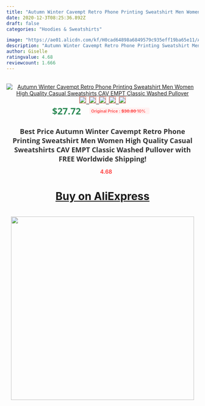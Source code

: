 ```yaml
---
title: "Autumn Winter Cavempt Retro Phone Printing Sweatshirt Men Women High Quality Casual Sweatshirts CAV EMPT Classic Washed Pullover"
date: 2020-12-3T08:25:36.892Z
draft: false
categories: "Hoodies & Sweatshirts"

image: "https://ae01.alicdn.com/kf/H0cad64898a6849579c935eff19ba65e11/Autumn-Winter-Cavempt-Retro-Phone-Printing-Sweatshirt-Men-Women-High-Quality-Casual-Sweatshirts-CAV-EMPT-Classic.jpg"
description: "Autumn Winter Cavempt Retro Phone Printing Sweatshirt Men Women High Quality Casual Sweatshirts CAV EMPT Classic Washed Pullover"
author: Giselle
ratingvalue: 4.68
reviewcount: 1.666
---
```

<br>
<div style="text-align: center;">
<a href="https://s.click.aliexpress.com/e/_AUjpRX" target="_blank" rel="nofollow noopener noreferrer"><img alt="Autumn Winter Cavempt Retro Phone Printing Sweatshirt Men Women High Quality Casual Sweatshirts CAV EMPT Classic Washed Pullover" class="magnifier-image" src="https://ae01.alicdn.com/kf/H0cad64898a6849579c935eff19ba65e11/Autumn-Winter-Cavempt-Retro-Phone-Printing-Sweatshirt-Men-Women-High-Quality-Casual-Sweatshirts-CAV-EMPT-Classic.jpg_640x640.jpg">
<br>
<img style="border:1px solid salmon" src="https://ae01.alicdn.com/kf/H0cad64898a6849579c935eff19ba65e11/Autumn-Winter-Cavempt-Retro-Phone-Printing-Sweatshirt-Men-Women-High-Quality-Casual-Sweatshirts-CAV-EMPT-Classic.jpg_120x120.jpg">&nbsp;&nbsp;<img style="border:1px solid salmon" src="https://ae01.alicdn.com/kf/H8f01c81be26044c694b694413a8ddbeeh/Autumn-Winter-Cavempt-Retro-Phone-Printing-Sweatshirt-Men-Women-High-Quality-Casual-Sweatshirts-CAV-EMPT-Classic.jpg_120x120.jpg">&nbsp;&nbsp;<img style="border:1px solid salmon" src="https://ae01.alicdn.com/kf/H753923096c974d29b3ab0c7ccd880f7ao/Autumn-Winter-Cavempt-Retro-Phone-Printing-Sweatshirt-Men-Women-High-Quality-Casual-Sweatshirts-CAV-EMPT-Classic.jpg_120x120.jpg">&nbsp;&nbsp;<img style="border:1px solid salmon" src="https://ae01.alicdn.com/kf/H929b1748738e4799ba6264e120dffdbeK/Autumn-Winter-Cavempt-Retro-Phone-Printing-Sweatshirt-Men-Women-High-Quality-Casual-Sweatshirts-CAV-EMPT-Classic.jpg_120x120.jpg">&nbsp;&nbsp;<img style="border:1px solid salmon" src="https://ae01.alicdn.com/kf/Ha63e83e212364cdea947778498832611o/Autumn-Winter-Cavempt-Retro-Phone-Printing-Sweatshirt-Men-Women-High-Quality-Casual-Sweatshirts-CAV-EMPT-Classic.jpg_120x120.jpg"></a></div><br0>
<div style="text-align: center;"><span style="background-color: white; border: 0px; box-sizing: border-box; color: seagreen; display: inline-block; font-family: &quot;open sans&quot; , &quot;arial&quot; , &quot;helvetica&quot; , sans-serif , &quot;heiti&quot;; font-size: 24px; font-stretch: inherit; font-weight: 700; line-height: inherit; margin: 0px 10px 0px 0px; padding: 0px; vertical-align: middle;">$27.72 </span>
<span style="background: rgb(255 , 241 , 241); border-radius: 3px; border: 0px; box-sizing: border-box; color: #ff4747; display: inline-block; font-family: inherit; font-size: 12px; font-stretch: inherit; font-style: inherit; font-variant: inherit; font-weight: 600; line-height: inherit; margin: 0px; padding: 2px 5px; transform: scale(0.9); vertical-align: middle;">Original Price : <b style="text-decoration: line-through;">$30.80 </b> 10%&nbsp;&nbsp;</span></div>
<h1 style="color: #333333; display: inline-block; font-family: &quot;open sans&quot; , &quot;arial&quot; , &quot;helvetica&quot; , sans-serif , &quot;heiti&quot;; font-size: 18px; font-stretch: inherit; font-weight: 700; text-align: center;">Best Price Autumn Winter Cavempt Retro Phone Printing Sweatshirt Men Women High Quality Casual Sweatshirts CAV EMPT Classic Washed Pullover with FREE Worldwide Shipping!</h1>
<div style="color: #ff4747; text-align: center;">
<img src="https://4.bp.blogspot.com/-M0ZcTcb-5uY/XleCXlxnR4I/AAAAAAAAAEc/OrjgMkXV1oMQFaCRZj5HQwOCBcu3w1FegCPcBGAYYCw/s1600/star.png" style="height: 15px;">&nbsp;<b>4.68</b></div>
<div class="button_cont" align="center"><a class="buynow_a" href="https://s.click.aliexpress.com/e/_AUjpRX" target="_blank" rel="nofollow noopener noreferrer"><H1>Buy on AliExpress</H1></a></div><br>
<div class="separator" style="clear: both; text-align: center;">
<img src="https://lh3.googleusercontent.com/-pTy5HemUv9M/XlePHvY0dAI/AAAAAAAAAE4/0nX5iRUoIWY8eMW9Dpxeirr157OZliDIgCLcBGAsYHQ/s1600/badge.gif" width="480">
</div>
